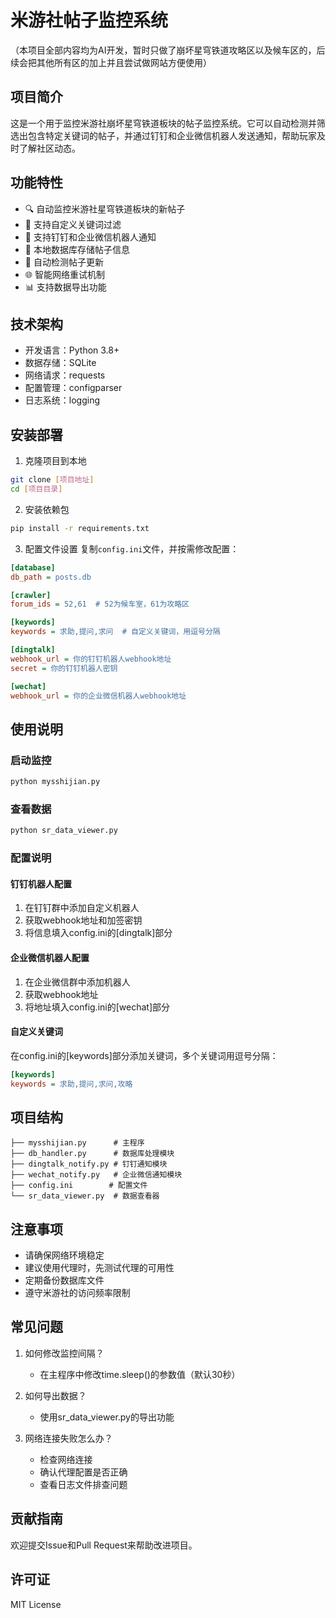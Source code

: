 # 米游社帖子监控系统
（本项目全部内容均为AI开发，暂时只做了崩坏星穹铁道攻略区以及候车区的，后续会把其他所有区的加上并且尝试做网站方便使用）

## 项目简介
这是一个用于监控米游社崩坏星穹铁道板块的帖子监控系统。它可以自动检测并筛选出包含特定关键词的帖子，并通过钉钉和企业微信机器人发送通知，帮助玩家及时了解社区动态。

## 功能特性
- 🔍 自动监控米游社星穹铁道板块的新帖子
- 🎯 支持自定义关键词过滤
- 📱 支持钉钉和企业微信机器人通知
- 💾 本地数据库存储帖子信息
- 🔄 自动检测帖子更新
- 🌐 智能网络重试机制
- 📊 支持数据导出功能

## 技术架构
- 开发语言：Python 3.8+
- 数据存储：SQLite
- 网络请求：requests
- 配置管理：configparser
- 日志系统：logging

## 安装部署
1. 克隆项目到本地
```bash
git clone [项目地址]
cd [项目目录]
```

2. 安装依赖包
```bash
pip install -r requirements.txt
```

3. 配置文件设置
复制`config.ini`文件，并按需修改配置：
```ini
[database]
db_path = posts.db

[crawler]
forum_ids = 52,61  # 52为候车室，61为攻略区

[keywords]
keywords = 求助,提问,求问  # 自定义关键词，用逗号分隔

[dingtalk]
webhook_url = 你的钉钉机器人webhook地址
secret = 你的钉钉机器人密钥

[wechat]
webhook_url = 你的企业微信机器人webhook地址
```

## 使用说明

### 启动监控
```bash
python mysshijian.py
```

### 查看数据
```bash
python sr_data_viewer.py
```

### 配置说明

#### 钉钉机器人配置
1. 在钉钉群中添加自定义机器人
2. 获取webhook地址和加签密钥
3. 将信息填入config.ini的[dingtalk]部分

#### 企业微信机器人配置
1. 在企业微信群中添加机器人
2. 获取webhook地址
3. 将地址填入config.ini的[wechat]部分

#### 自定义关键词
在config.ini的[keywords]部分添加关键词，多个关键词用逗号分隔：
```ini
[keywords]
keywords = 求助,提问,求问,攻略
```

## 项目结构
```
├── mysshijian.py      # 主程序
├── db_handler.py      # 数据库处理模块
├── dingtalk_notify.py # 钉钉通知模块
├── wechat_notify.py   # 企业微信通知模块
├── config.ini        # 配置文件
└── sr_data_viewer.py  # 数据查看器
```

## 注意事项
- 请确保网络环境稳定
- 建议使用代理时，先测试代理的可用性
- 定期备份数据库文件
- 遵守米游社的访问频率限制

## 常见问题
1. 如何修改监控间隔？
   - 在主程序中修改time.sleep()的参数值（默认30秒）

2. 如何导出数据？
   - 使用sr_data_viewer.py的导出功能

3. 网络连接失败怎么办？
   - 检查网络连接
   - 确认代理配置是否正确
   - 查看日志文件排查问题

## 贡献指南
欢迎提交Issue和Pull Request来帮助改进项目。

## 许可证
MIT License
